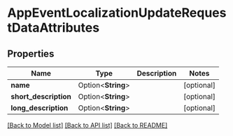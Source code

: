 # AppEventLocalizationUpdateRequestDataAttributes

## Properties

Name | Type | Description | Notes
------------ | ------------- | ------------- | -------------
**name** | Option<**String**> |  | [optional]
**short_description** | Option<**String**> |  | [optional]
**long_description** | Option<**String**> |  | [optional]

[[Back to Model list]](../README.md#documentation-for-models) [[Back to API list]](../README.md#documentation-for-api-endpoints) [[Back to README]](../README.md)


